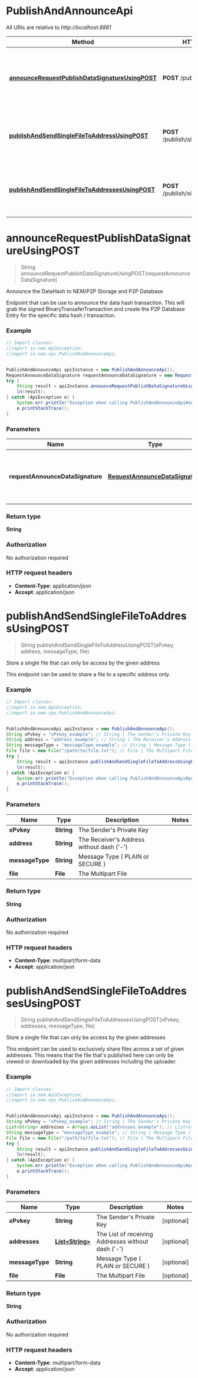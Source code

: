 # PublishAndAnnounceApi

All URIs are relative to *http://localhost:8881*

Method | HTTP request | Description
------------- | ------------- | -------------
[**announceRequestPublishDataSignatureUsingPOST**](PublishAndAnnounceApi.md#announceRequestPublishDataSignatureUsingPOST) | **POST** /publish/announce | Announce the DataHash to NEM/P2P Storage and P2P Database
[**publishAndSendSingleFileToAddressUsingPOST**](PublishAndAnnounceApi.md#publishAndSendSingleFileToAddressUsingPOST) | **POST** /publish/single/to/{address} | Store a single file that can only be access by the given address
[**publishAndSendSingleFileToAddressesUsingPOST**](PublishAndAnnounceApi.md#publishAndSendSingleFileToAddressesUsingPOST) | **POST** /publish/single/to/addresses | Store a single file that can only be access by the given addresses


<a name="announceRequestPublishDataSignatureUsingPOST"></a>
# **announceRequestPublishDataSignatureUsingPOST**
> String announceRequestPublishDataSignatureUsingPOST(requestAnnounceDataSignature)

Announce the DataHash to NEM/P2P Storage and P2P Database

Endpoint that can be use to announce the data hash transaction. This will grab the signed BinaryTransaferTransaction and create the P2P Database Entry for the specific data hash / transaction.

### Example
```java
// Import classes:
//import io.nem.ApiException;
//import io.nem.xpx.PublishAndAnnounceApi;


PublishAndAnnounceApi apiInstance = new PublishAndAnnounceApi();
RequestAnnounceDataSignature requestAnnounceDataSignature = new RequestAnnounceDataSignature(); // RequestAnnounceDataSignature | The Request Announce Data Signature Json Format
try {
    String result = apiInstance.announceRequestPublishDataSignatureUsingPOST(requestAnnounceDataSignature);
    ln(result);
} catch (ApiException e) {
    System.err.println("Exception when calling PublishAndAnnounceApi#announceRequestPublishDataSignatureUsingPOST");
    e.printStackTrace();
}
```

### Parameters

Name | Type | Description  | Notes
------------- | ------------- | ------------- | -------------
 **requestAnnounceDataSignature** | [**RequestAnnounceDataSignature**](RequestAnnounceDataSignature.md)| The Request Announce Data Signature Json Format | [optional]

### Return type

**String**

### Authorization

No authorization required

### HTTP request headers

 - **Content-Type**: application/json
 - **Accept**: application/json

<a name="publishAndSendSingleFileToAddressUsingPOST"></a>
# **publishAndSendSingleFileToAddressUsingPOST**
> String publishAndSendSingleFileToAddressUsingPOST(xPvkey, address, messageType, file)

Store a single file that can only be access by the given address

This endpoint can be used to share a file to a specific address only.

### Example
```java
// Import classes:
//import io.nem.ApiException;
//import io.nem.xpx.PublishAndAnnounceApi;


PublishAndAnnounceApi apiInstance = new PublishAndAnnounceApi();
String xPvkey = "xPvkey_example"; // String | The Sender's Private Key
String address = "address_example"; // String | The Receiver's Address without dash ('-')
String messageType = "messageType_example"; // String | Message Type ( PLAIN or SECURE )
File file = new File("/path/to/file.txt"); // File | The Multipart File
try {
    String result = apiInstance.publishAndSendSingleFileToAddressUsingPOST(xPvkey, address, messageType, file);
    ln(result);
} catch (ApiException e) {
    System.err.println("Exception when calling PublishAndAnnounceApi#publishAndSendSingleFileToAddressUsingPOST");
    e.printStackTrace();
}
```

### Parameters

Name | Type | Description  | Notes
------------- | ------------- | ------------- | -------------
 **xPvkey** | **String**| The Sender&#39;s Private Key |
 **address** | **String**| The Receiver&#39;s Address without dash (&#39;-&#39;) |
 **messageType** | **String**| Message Type ( PLAIN or SECURE ) |
 **file** | **File**| The Multipart File |

### Return type

**String**

### Authorization

No authorization required

### HTTP request headers

 - **Content-Type**: multipart/form-data
 - **Accept**: application/json

<a name="publishAndSendSingleFileToAddressesUsingPOST"></a>
# **publishAndSendSingleFileToAddressesUsingPOST**
> String publishAndSendSingleFileToAddressesUsingPOST(xPvkey, addresses, messageType, file)

Store a single file that can only be access by the given addresses

This endpoint can be used to exclusively share files across a set of given addresses. This means that the file that&#39;s published here can only be viewed or downloaded by the given addresses including the uploader.

### Example
```java
// Import classes:
//import io.nem.ApiException;
//import io.nem.xpx.PublishAndAnnounceApi;


PublishAndAnnounceApi apiInstance = new PublishAndAnnounceApi();
String xPvkey = "xPvkey_example"; // String | The Sender's Private Key
List<String> addresses = Arrays.asList("addresses_example"); // List<String> | The List of receiving Addresses without dash ('-')
String messageType = "messageType_example"; // String | Message Type ( PLAIN or SECURE )
File file = new File("/path/to/file.txt"); // File | The Multipart File
try {
    String result = apiInstance.publishAndSendSingleFileToAddressesUsingPOST(xPvkey, addresses, messageType, file);
    ln(result);
} catch (ApiException e) {
    System.err.println("Exception when calling PublishAndAnnounceApi#publishAndSendSingleFileToAddressesUsingPOST");
    e.printStackTrace();
}
```

### Parameters

Name | Type | Description  | Notes
------------- | ------------- | ------------- | -------------
 **xPvkey** | **String**| The Sender&#39;s Private Key | [optional]
 **addresses** | [**List&lt;String&gt;**](String.md)| The List of receiving Addresses without dash (&#39;-&#39;) | [optional]
 **messageType** | **String**| Message Type ( PLAIN or SECURE ) | [optional]
 **file** | **File**| The Multipart File | [optional]

### Return type

**String**

### Authorization

No authorization required

### HTTP request headers

 - **Content-Type**: multipart/form-data
 - **Accept**: application/json

